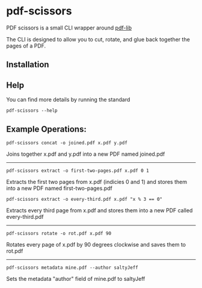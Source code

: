 # pdf-scissors

PDF scissors is a small CLI wrapper around [pdf-lib](https://www.npmjs.com/package/pdf-lib)

The CLI is designed to allow you to cut, rotate, and glue back together the pages of a PDF.

## Installation

## Help
You can find more details by running the standard

`pdf-scissors --help`

## Example Operations:
`pdf-scissors concat -o joined.pdf x.pdf y.pdf`

Joins together x.pdf and y.pdf into a new PDF named joined.pdf

---

`pdf-scissors extract -o first-two-pages.pdf x.pdf 0 1`

Extracts the first two pages from x.pdf (indicies 0 and 1) and stores them into a new PDF named first-two-pages.pdf

`pdf-scissors extract -o every-third.pdf x.pdf "x % 3 == 0"`

Extracts every third page from x.pdf and stores them into a new PDF called every-third.pdf

---

`pdf-scissors rotate -o rot.pdf x.pdf 90`

Rotates every page of x.pdf by 90 degrees clockwise and saves them to rot.pdf

---

`pdf-scissors metadata mine.pdf --author saltyJeff`

Sets the metadata "author" field of mine.pdf to saltyJeff

